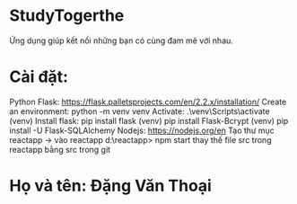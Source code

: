 # StudyTogerthe
Ứng dụng giúp kết nối những bạn có cùng đam mê với nhau. 

# Cài đặt:
Python Flask: https://flask.palletsprojects.com/en/2.2.x/installation/
Create an environment: python -m venv venv
Activate: .\venv\Scripts\activate
(venv) Install flask: pip install flask
(venv) pip install Flask-Bcrypt
(venv) pip install -U Flask-SQLAlchemy
Nodejs: https://nodejs.org/en
Tạo thư mục reactapp -> vào reactapp
d:\reactapp> npm start
thay thế file src trong reactapp bằng src trong git

# Họ và tên: Đặng Văn Thoại
